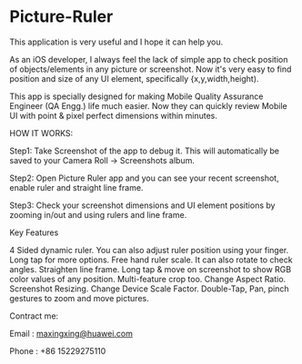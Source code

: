 # Picture-Ruler

This application is very useful and I hope it can help you.

As an iOS developer, I always feel the lack of simple app to check position of objects/elements in any picture or screenshot. Now it's very easy to find position and size of any UI element, specifically {x,y,width,height).

This app is specially designed for making Mobile Quality Assurance Engineer (QA Engg.) life much easier. Now they can quickly review Mobile UI with point & pixel perfect dimensions within minutes.

HOW IT WORKS: 

Step1: Take Screenshot of the app to debug it. This will automatically be saved to your Camera Roll -> Screenshots album.

Step2: Open Picture Ruler app and you can see your recent screenshot, enable ruler and straight line frame.

Step3: Check your screenshot dimensions and UI element positions by zooming in/out and using rulers and line frame.

Key Features

4 Sided dynamic ruler. You can also adjust ruler position using your finger. Long tap for more options.
Free hand ruler scale. It can also rotate to check angles.
Straighten line frame.
Long tap & move on screenshot to show RGB color values of any position.
Multi-feature crop too.
Change Aspect Ratio.
Screenshot Resizing.
Change Device Scale Factor.
Double-Tap, Pan, pinch gestures to zoom and move pictures.

Contract me:

Email : maxingxing@huawei.com

Phone : +86 15229275110
